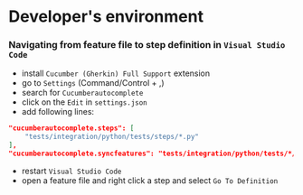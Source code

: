 # Developer's environment

### Navigating from feature file to step definition in `Visual Studio Code`

- install `Cucumber (Gherkin) Full Support` extension
- go to `Settings` (Command/Control + ,)
- search for `Cucumberautocomplete`
- click on the `Edit` in `settings.json`
- add following lines:

```json
"cucumberautocomplete.steps": [
    "tests/integration/python/tests/steps/*.py"
],
"cucumberautocomplete.syncfeatures": "tests/integration/python/tests/*/*feature",
```

- restart `Visual Studio Code`
- open a feature file and right click a step and select `Go To Definition`
